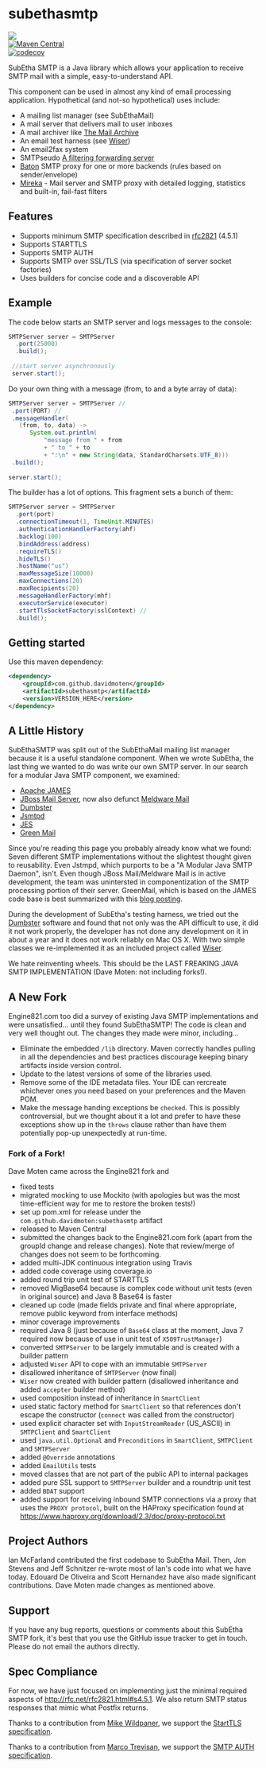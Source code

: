 # subethasmtp
<a href="https://github.com/davidmoten/subethasmtp/actions/workflows/ci.yml"><img src="https://github.com/davidmoten/subethasmtp/actions/workflows/ci.yml/badge.svg"/></a><br/>
[![Maven Central](https://maven-badges.herokuapp.com/maven-central/com.github.davidmoten/subethasmtp/badge.svg?style=flat)](https://maven-badges.herokuapp.com/maven-central/com.github.davidmoten/subethasmtp)<br/>
[![codecov](https://codecov.io/gh/davidmoten/subethasmtp/branch/master/graph/badge.svg)](https://codecov.io/gh/davidmoten/subethasmtp)<br/>

SubEtha SMTP is a Java library which allows your application to receive SMTP mail with a simple, easy-to-understand API.

This component can be used in almost any kind of email  processing application.  Hypothetical (and not-so hypothetical) uses include:

  * A mailing list manager (see SubEthaMail)
  * A mail server that delivers mail to user inboxes
  * A mail archiver like [The Mail Archive](http://www.mail-archive.com/)
  * An email test harness (see [Wiser](Wiser.md))
  * An email2fax system
  * SMTPseudo [A filtering forwarding server](http://code.google.com/p/smtpseudo/)
  * [Baton](http://code.google.com/p/baton/) SMTP proxy for one or more backends (rules based on sender/envelope)
  * [Mireka](http://code.google.com/p/mireka/) - Mail server and SMTP proxy with detailed logging, statistics and built-in, fail-fast filters
  
## Features
* Supports minimum SMTP specification described in [rfc2821](https://www.ietf.org/rfc/rfc2821.txt) (4.5.1)
* Supports STARTTLS 
* Supports SMTP AUTH
* Supports SMTP over SSL/TLS (via specification of server socket factories)
* Uses builders for concise code and a discoverable API


## Example

The code below starts an SMTP server and logs messages to the console:
```java
SMTPServer server = SMTPServer 
  .port(25000) 
  .build();
  
 //start server asynchronously
 server.start();
 ```
 
 Do your own thing with a message (from, to and a byte array of data):
 ```java
SMTPServer server = SMTPServer //
  .port(PORT) //
  .messageHandler(
    (from, to, data) -> 
       System.out.println(
           "message from " + from 
           + " to " + to
           + ":\n" + new String(data, StandardCharsets.UTF_8)))
  .build();
  
server.start();
```

The builder has a lot of options. This fragment sets a bunch of them:

```java
SMTPServer server = SMTPServer 
  .port(port) 
  .connectionTimeout(1, TimeUnit.MINUTES) 
  .authenticationHandlerFactory(ahf) 
  .backlog(100) 
  .bindAddress(address) 
  .requireTLS() 
  .hideTLS() 
  .hostName("us") 
  .maxMessageSize(10000)
  .maxConnections(20)
  .maxRecipients(20) 
  .messageHandlerFactory(mhf) 
  .executorService(executor)
  .startTlsSocketFactory(sslContext) //
  .build();
```

## Getting started
Use this maven dependency:

```xml
<dependency>
    <groupId>com.github.davidmoten</groupId>
    <artifactId>subethasmtp</artifactId>
    <version>VERSION_HERE</version>
</dependency>
```

## A Little History ##
SubEthaSMTP was split out of the SubEthaMail mailing list manager because it is a useful standalone component.  When we wrote SubEtha, the last thing we wanted to do was write our own SMTP server.  In our search for a modular Java SMTP component, we examined:

  * [Apache JAMES](http://james.apache.org/)
  * [JBoss Mail Server](http://labs.jboss.com/portal/jbossmail/index.html), now also defunct [Meldware Mail](http://www.buni.org/mediawiki/index.php/Meldware_Mail)
  * [Dumbster](http://quintanasoft.com/dumbster/)
  * [Jsmtpd](http://www.jsmtpd.org/site/)
  * [JES](http://www.ericdaugherty.com/java/mailserver/)
  * [Green Mail](http://www.icegreen.com/greenmail/)

Since you're reading this page you probably already know what we found:  Seven different SMTP implementations without the slightest thought given to reusability. Even Jstmpd, which purports to be a "A Modular Java SMTP Daemon", isn't.  Even though JBoss Mail/Meldware Mail is in active development, the team was unintersted in componentization of the SMTP processing portion of their server.  GreenMail, which is based on the JAMES code base is best summarized with this [blog posting](http://eokyere.blogspot.com/2006/10/get-wiser-with-subethasmtp.html).

During the development of SubEtha's testing harness, we tried out the [Dumbster](http://quintanasoft.com/dumbster/) software  and found that not only was the API difficult to use, it did it not work properly, the developer has not done any development on it in about a year and it does not work reliably on Mac OS X. With two simple classes we re-implemented it as an included project called [Wiser](Wiser.md).

We hate reinventing wheels.  This should be the LAST FREAKING JAVA SMTP IMPLEMENTATION (Dave Moten: not including forks!).

## A New Fork ##
Engine821.com too did a survey of existing Java SMTP implementations and were unsatisfied... until they found SubEthaSMTP! The code is clean and very well thought out. The changes they made were minor, including...

* Eliminate the embedded `/lib` directory. Maven correctly handles pulling in all the dependencies and best practices discourage keeping binary artifacts inside version control.
* Update to the latest versions of some of the libraries used. 
* Remove some of the IDE metadata files. Your IDE can rercreate whichever ones you need based on your preferences and the Maven POM.
* Make the message handing exceptions be `checked`. This is possibly controversial, but we thought about it a lot and prefer to have these exceptions show up in the `throws` clause rather than have them potentially pop-up unexpectedly at run-time. 

### Fork of a Fork!
Dave Moten came across the Engine821 fork and 
* fixed tests
* migrated mocking to use Mockito (with apologies but was the most time-efficient way for me to restore the broken tests!)
* set up pom.xml for release under the `com.github.davidmoten:subethasmtp` artifact 
* released to Maven Central
* submitted the changes back to the Engine821.com fork (apart from the groupId change and release changes). Note that review/merge of changes does not seem to be forthcoming. 
* added multi-JDK continuous integration using Travis
* added code coverage using coverage.io
* added round trip unit test of STARTTLS
* removed MigBase64 because is complex code without unit tests (even in original source) and Java 8 Base64 is faster
* cleaned up code (made fields private and final where appropriate, remove public keyword from interface methods)
* minor coverage improvements
* required Java 8 (just because of `Base64` class at the moment, Java 7 required now because of use in unit test of `X509TrustManager`)
* converted `SMTPServer` to be largely immutable and is created with a builder pattern
* adjusted `Wiser` API to cope with an immutable `SMTPServer`
* disallowed inheritance of `SMTPServer` (now final)
* `Wiser` now created with builder pattern (disallowed inheritance and added `accepter` builder method)
* used composition instead of inheritance in `SmartClient`
* used static factory method for `SmartClient` so that references don't escape the constructor (`connect` was called from the constructor)
* used explicit character set with `InputStreamReader` (US_ASCII) in `SMTPClient` and `SmartClient`
* used `java.util.Optional` and `Preconditions` in `SmartClient`, `SMTPClient` and `SMTPServer`
* added `@Override` annotations
* added `EmailUtils` tests
* moved classes that are not part of the public API to internal packages
* added pure SSL support to `SMTPServer` builder and a roundtrip unit test
* added `BDAT` support
* added support for receiving inbound SMTP connections via a proxy that uses the `PROXY protocol`, built on the HAProxy specification found at https://www.haproxy.org/download/2.3/doc/proxy-protocol.txt


## Project Authors ##
Ian McFarland contributed the first codebase to SubEtha Mail. Then, Jon Stevens and Jeff Schnitzer re-wrote most of Ian's code into what we have today. Edouard De Oliveira and Scott Hernandez have also made significant contributions. Dave Moten made changes as mentioned above.

## Support ##
If you have any bug reports, questions or comments about this SubEtha SMTP fork, it's best that you use the GitHub issue tracker to get in touch. Please do not email the authors directly.

## Spec Compliance ##
For now, we have just focused on implementing just the minimal required aspects of http://rfc.net/rfc2821.html#s4.5.1. We also return SMTP status responses that mimic what Postfix returns.

Thanks to a contribution from [Mike Wildpaner](mailto:mikeREMOVETHISPART@wildpaner.com), we support the [StartTLS specification](http://rfc.net/rfc2487.html).

Thanks to a contribution from [Marco Trevisan](mailto:mrctrevisanREMOVETHISPART@yahoo.it), we support the [SMTP AUTH specification](http://rfc.net/rfc2554.html).

